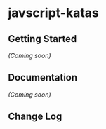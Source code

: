 # javscript-katas

## Getting Started
_(Coming soon)_

## Documentation
_(Coming soon)_

## Change Log